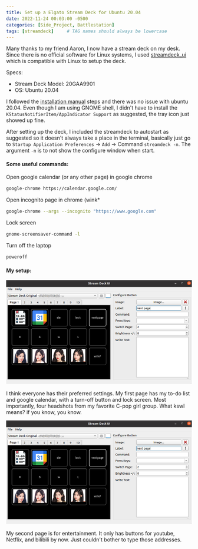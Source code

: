 ```yaml
---
title: Set up a Elgato Stream Deck for Ubuntu 20.04
date: 2022-11-24 00:03:00 -0500
categories: [Side_Project, Battlestation]
tags: [streamdeck]     # TAG names should always be lowercase
---
```


Many thanks to my friend Aaron, I now have a stream deck on my desk. 
Since there is no official software for Linux systems, I used [streamdeck_ui](https://timothycrosley.github.io/streamdeck-ui/) which is compatible with Linux to setup the deck.

Specs:
- Stream Deck Model: 20GAA9901
- OS: Ubuntu 20.04

I followed the [installation manual](https://github.com/timothycrosley/streamdeck-ui/) steps and there was no issue with ubuntu 20.04. Even though I am using GNOME shell, I didn't have to install the `KStatusNotifierItem/AppIndicator Support` as suggested, the tray icon just showed up fine.

After setting up the deck, I included the streamdeck to autostart as suggested so it doesn't always take a place in the terminal, basically just go to `Startup Application Preferences` -> `Add` -> Command `streamdeck -n`. The argument `-n` is to not show the configure window when start.

#### Some useful commands:

Open google calendar (or any other page) in google chrome
```bash
google-chrome https://calendar.google.com/
```
Open incognito page in chrome (wink*
```bash
google-chrome --args --incognito "https://www.google.com"
```
Lock screen
```bash
gnome-screensaver-command -l
```
Turn off the laptop
```bash
poweroff
```

#### My setup:
![stream-deck-setup1](/assets/figures/2022-11-24-set-stream-deck-ubuntu01.jpg)

I think everyone has their preferred settings. My first page has my to-do list and google calendar,
with a turn-off button and lock screen. Most importantly, four headshots from my favorite C-pop girl group.
What kswl means? if you know, you know.

![stream-deck-setup2](/assets/figures/2022-11-24-set-stream-deck-ubuntu01.jpg)

My second page is for entertainment. It only has buttons for youtube, Netflix, and bilibili by now. Just couldn't bother to type those addresses.